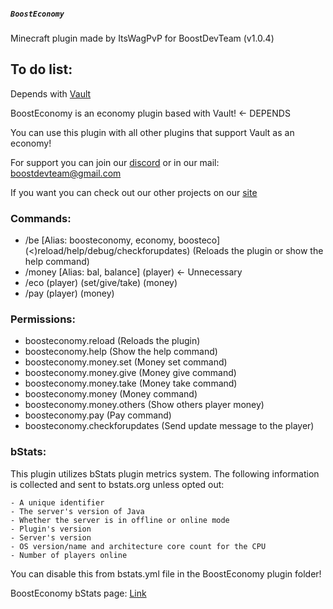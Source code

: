 ##### **_`BoostEconomy`_**

Minecraft plugin made by ItsWagPvP for BoostDevTeam (v1.0.4)

To do list:
-

Depends with <a href="https://www.spigotmc.org/resources/vault.34315/">Vault</a>

BoostEconomy is an economy plugin based with Vault! <- DEPENDS

You can use this plugin with all other plugins that support Vault as an economy!

For support you can join our <a href="https://discord.com/invite/x4mdfwWs8P">discord</a> or in our mail:
boostdevteam@gmail.com

If you want you can check out our other projects on our <a href="http://www.boostdevteam.eu/projects.html">site</a>

### Commands:
- /be [Alias: boosteconomy, economy, boosteco] (<)reload/help/debug/checkforupdates) (Reloads the plugin or show the help command)
- /money [Alias: bal, balance] (player) <- Unnecessary
- /eco (player) (set/give/take) (money)
- /pay (player) (money)

### Permissions:
- boosteconomy.reload (Reloads the plugin)
- boosteconomy.help (Show the help command)
- boosteconomy.money.set (Money set command)
- boosteconomy.money.give (Money give command)
- boosteconomy.money.take (Money take command)
- boosteconomy.money (Money command)
- boosteconomy.money.others (Show others player money)
- boosteconomy.pay (Pay command)
- boosteconomy.checkforupdates (Send update message to the player)

### bStats:
This plugin utilizes bStats plugin metrics system. The following information is collected and sent to bstats.org unless opted out:

    - A unique identifier
    - The server's version of Java
    - Whether the server is in offline or online mode
    - Plugin's version
    - Server's version
    - OS version/name and architecture core count for the CPU
    - Number of players online

You can disable this from bstats.yml file in the BoostEconomy plugin folder!

BoostEconomy bStats page: <a href="https://bstats.org/plugin/bukkit/BoostEconomy/9572">Link</a>
